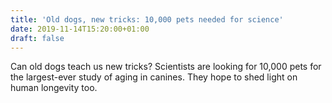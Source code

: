 ```yaml
---
title: 'Old dogs, new tricks: 10,000 pets needed for science'
date: 2019-11-14T15:20:00+01:00
draft: false
---
```


Can old dogs teach us new tricks? Scientists are looking for 10,000 pets for the largest-ever study of aging in canines. They hope to shed light on human longevity too.
